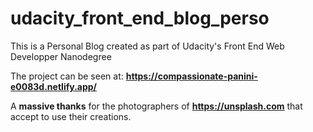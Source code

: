 # udacity_front_end_blog_perso


This is a Personal Blog created as part of Udacity's Front End Web Developper Nanodegree

The project can be seen at: **https://compassionate-panini-e0083d.netlify.app/**

A **massive thanks** for the photographers of **https://unsplash.com** that accept to use their creations. 

